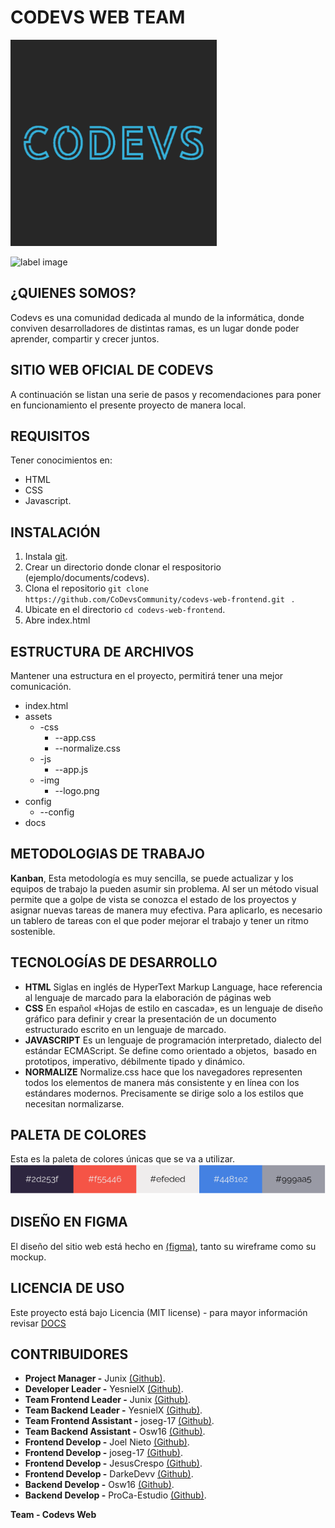 # CODEVS WEB TEAM
![logo](https://github.com/CoDevsCommunity/codevs-web-frontend/blob/main/assets/img/logo.png)

![label image](https://img.shields.io/badge/status-in%20progress-yellow)


## ¿QUIENES SOMOS? 
Codevs es una comunidad dedicada al mundo de la informática, donde conviven desarrolladores de distintas ramas, es un lugar donde poder aprender, compartir y crecer juntos.

## SITIO WEB OFICIAL DE CODEVS
A continuación se listan una serie de pasos y recomendaciones para poner en funcionamiento el presente proyecto de manera local.

## REQUISITOS
Tener conocimientos en: 
* HTML
* CSS
* Javascript.

## INSTALACIÓN

1. Instala [git](https://git-scm.com/book/es/v2/Inicio---Sobre-el-Control-de-Versiones-Instalaci%C3%B3n-de-Git).
1. Crear un directorio donde clonar el respositorio (ejemplo/documents/codevs).
1. Clona el repositorio  ```git clone https://github.com/CoDevsCommunity/codevs-web-frontend.git ``` .
1. Ubicate en el directorio ```cd codevs-web-frontend```.
1. Abre index.html



## ESTRUCTURA DE ARCHIVOS
Mantener una estructura en el proyecto, permitirá tener una mejor comunicación.

* index.html
* assets
    * -css
        * --app.css
        * --normalize.css
    * -js
        * --app.js
    * -img
        * --logo.png
* config
    * --config
* docs

## METODOLOGIAS DE TRABAJO
**Kanban**, Esta metodología es muy sencilla, se puede actualizar y los equipos de trabajo la pueden asumir sin problema. Al ser un método visual permite que a golpe de vista se conozca el estado de los proyectos y asignar nuevas tareas de manera muy efectiva. Para aplicarlo, es necesario un tablero de tareas con el que poder mejorar el trabajo y tener un ritmo sostenible.

## TECNOLOGÍAS DE DESARROLLO
* **HTML** Siglas en inglés de HyperText Markup Language, hace referencia al lenguaje de marcado para la elaboración de páginas web
* **CSS** En español «Hojas de estilo en cascada», es un lenguaje de diseño gráfico para definir y crear la presentación de un documento estructurado escrito en un lenguaje de marcado.​
* **JAVASCRIPT** Es un lenguaje de programación interpretado, dialecto del estándar ECMAScript. Se define como orientado a objetos, ​ basado en prototipos, imperativo, débilmente tipado y dinámico.
* **NORMALIZE** Normalize.css hace que los navegadores representen todos los elementos de manera más consistente y en línea con los estándares modernos. Precisamente se dirige solo a los estilos que necesitan normalizarse.

## PALETA DE COLORES
Esta es la paleta de colores únicas que se va a utilizar.
![paleta](https://github.com/CoDevsCommunity/codevs-web-frontend/blob/main/assets/img/paleta.png)


## DISEÑO EN FIGMA
El diseño del sitio web está hecho en [(figma)](https://www.figma.com/file/B36mD9IB2yGW7Opqnag9Lu/WIREFRAME), tanto su wireframe como su mockup.


## LICENCIA DE USO
Este proyecto está bajo Licencia (MIT license) -  para mayor información revisar [DOCS](#)

## CONTRIBUIDORES
* **Project Manager -** Junix [(Github)](https://github.com/orgs/CoDevsCommunity/people/junix7).
* **Developer Leader -** YesnielX [(Github)](https://github.com/YesnielX).
* **Team Frontend Leader -** Junix [(Github)](https://github.com/orgs/CoDevsCommunity/people/junix7).
* **Team Backend Leader -** YesnielX [(Github)](https://github.com/YesnielX).
* **Team Frontend Assistant -** joseg-17 [(Github)](https://github.com/joseg-17).
* **Team Backend Assistant -** Osw16 [(Github)](https://github.com/Osw16).
* **Frontend Develop -** Joel Nieto [(Github)](https://github.com/JoelNieto90).
* **Frontend Develop -** joseg-17 [(Github)](https://github.com/joseg-17).
* **Frontend Develop -** JesusCrespo [(Github)](https://github.com/JesusCrespo2823).
* **Frontend Develop -** DarkeDevv [(Github)](https://github.com/DarkDevv981).
* **Backend  Develop -** Osw16 [(Github)](https://github.com/Osw16).
* **Backend  Develop -** ProCa-Estudio [(Github)](https://github.com/ProCa-Estudio).


**Team - Codevs Web**

